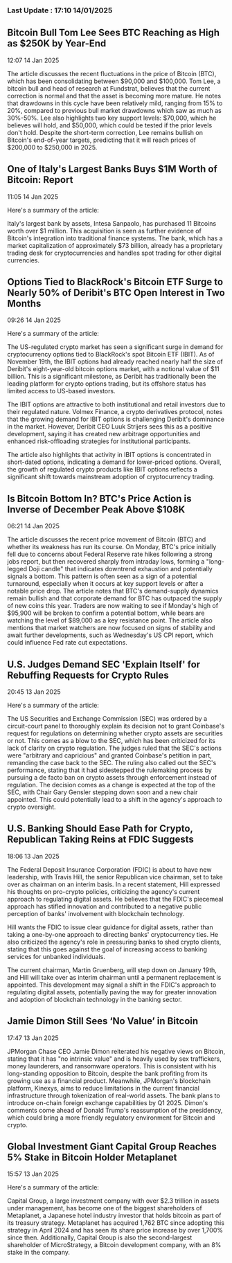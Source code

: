 
### Last Update : 17:10 14/01/2025

Bitcoin Bull Tom Lee Sees BTC Reaching as High as $250K by Year-End
-------------------------------------------------------------------

12:07 14 Jan 2025

The article discusses the recent fluctuations in the price of Bitcoin (BTC), which has been consolidating between $90,000 and $100,000. Tom Lee, a bitcoin bull and head of research at Fundstrat, believes that the current correction is normal and that the asset is becoming more mature. He notes that drawdowns in this cycle have been relatively mild, ranging from 15% to 20%, compared to previous bull market drawdowns which saw as much as 30%-50%. Lee also highlights two key support levels: $70,000, which he believes will hold, and $50,000, which could be tested if the prior levels don't hold. Despite the short-term correction, Lee remains bullish on Bitcoin's end-of-year targets, predicting that it will reach prices of $200,000 to $250,000 in 2025.

One of Italy's Largest Banks Buys $1M Worth of Bitcoin: Report
--------------------------------------------------------------

11:05 14 Jan 2025

Here's a summary of the article:

Italy's largest bank by assets, Intesa Sanpaolo, has purchased 11 Bitcoins worth over $1 million. This acquisition is seen as further evidence of Bitcoin's integration into traditional finance systems. The bank, which has a market capitalization of approximately $73 billion, already has a proprietary trading desk for cryptocurrencies and handles spot trading for other digital currencies.

Options Tied to BlackRock's Bitcoin ETF Surge to Nearly 50% of Deribit's BTC Open Interest in Two Months
--------------------------------------------------------------------------------------------------------

09:26 14 Jan 2025

Here's a summary of the article:

The US-regulated crypto market has seen a significant surge in demand for cryptocurrency options tied to BlackRock's spot Bitcoin ETF (IBIT). As of November 19th, the IBIT options had already reached nearly half the size of Deribit's eight-year-old bitcoin options market, with a notional value of $11 billion. This is a significant milestone, as Deribit has traditionally been the leading platform for crypto options trading, but its offshore status has limited access to US-based investors.

The IBIT options are attractive to both institutional and retail investors due to their regulated nature. Volmex Finance, a crypto derivatives protocol, notes that the growing demand for IBIT options is challenging Deribit's dominance in the market. However, Deribit CEO Luuk Strijers sees this as a positive development, saying it has created new arbitrage opportunities and enhanced risk-offloading strategies for institutional participants.

The article also highlights that activity in IBIT options is concentrated in short-dated options, indicating a demand for lower-priced options. Overall, the growth of regulated crypto products like IBIT options reflects a significant shift towards mainstream adoption of cryptocurrency trading.

Is Bitcoin Bottom In? BTC's Price Action is Inverse of December Peak Above $108K
--------------------------------------------------------------------------------

06:21 14 Jan 2025

The article discusses the recent price movement of Bitcoin (BTC) and whether its weakness has run its course. On Monday, BTC's price initially fell due to concerns about Federal Reserve rate hikes following a strong jobs report, but then recovered sharply from intraday lows, forming a "long-legged Doji candle" that indicates downtrend exhaustion and potentially signals a bottom. This pattern is often seen as a sign of a potential turnaround, especially when it occurs at key support levels or after a notable price drop. The article notes that BTC's demand-supply dynamics remain bullish and that corporate demand for BTC has outpaced the supply of new coins this year. Traders are now waiting to see if Monday's high of $95,900 will be broken to confirm a potential bottom, while bears are watching the level of $89,000 as a key resistance point. The article also mentions that market watchers are now focused on signs of stability and await further developments, such as Wednesday's US CPI report, which could influence Fed rate cut expectations.

U.S. Judges Demand SEC 'Explain Itself' for Rebuffing Requests for Crypto Rules
-------------------------------------------------------------------------------

20:45 13 Jan 2025

Here's a summary of the article:

The US Securities and Exchange Commission (SEC) was ordered by a circuit-court panel to thoroughly explain its decision not to grant Coinbase's request for regulations on determining whether crypto assets are securities or not. This comes as a blow to the SEC, which has been criticized for its lack of clarity on crypto regulation. The judges ruled that the SEC's actions were "arbitrary and capricious" and granted Coinbase's petition in part, remanding the case back to the SEC. The ruling also called out the SEC's performance, stating that it had sidestepped the rulemaking process by pursuing a de facto ban on crypto assets through enforcement instead of regulation. The decision comes as a change is expected at the top of the SEC, with Chair Gary Gensler stepping down soon and a new chair appointed. This could potentially lead to a shift in the agency's approach to crypto oversight.

U.S. Banking Should Ease Path for Crypto, Republican Taking Reins at FDIC Suggests
----------------------------------------------------------------------------------

18:06 13 Jan 2025

The Federal Deposit Insurance Corporation (FDIC) is about to have new leadership, with Travis Hill, the senior Republican vice chairman, set to take over as chairman on an interim basis. In a recent statement, Hill expressed his thoughts on pro-crypto policies, criticizing the agency's current approach to regulating digital assets. He believes that the FDIC's piecemeal approach has stifled innovation and contributed to a negative public perception of banks' involvement with blockchain technology.

Hill wants the FDIC to issue clear guidance for digital assets, rather than taking a one-by-one approach to directing banks' cryptocurrency ties. He also criticized the agency's role in pressuring banks to shed crypto clients, stating that this goes against the goal of increasing access to banking services for unbanked individuals.

The current chairman, Martin Gruenberg, will step down on January 19th, and Hill will take over as interim chairman until a permanent replacement is appointed. This development may signal a shift in the FDIC's approach to regulating digital assets, potentially paving the way for greater innovation and adoption of blockchain technology in the banking sector.

Jamie Dimon Still Sees ‘No Value’ in Bitcoin
--------------------------------------------

17:47 13 Jan 2025

JPMorgan Chase CEO Jamie Dimon reiterated his negative views on Bitcoin, stating that it has "no intrinsic value" and is heavily used by sex traffickers, money launderers, and ransomware operators. This is consistent with his long-standing opposition to Bitcoin, despite the bank profiting from its growing use as a financial product. Meanwhile, JPMorgan's blockchain platform, Kinexys, aims to reduce limitations in the current financial infrastructure through tokenization of real-world assets. The bank plans to introduce on-chain foreign exchange capabilities by Q1 2025. Dimon's comments come ahead of Donald Trump's reassumption of the presidency, which could bring a more friendly regulatory environment for Bitcoin and crypto.

Global Investment Giant Capital Group Reaches 5% Stake in Bitcoin Holder Metaplanet
-----------------------------------------------------------------------------------

15:57 13 Jan 2025

Here's a summary of the article:

Capital Group, a large investment company with over $2.3 trillion in assets under management, has become one of the biggest shareholders of Metaplanet, a Japanese hotel industry investor that holds bitcoin as part of its treasury strategy. Metaplanet has acquired 1,762 BTC since adopting this strategy in April 2024 and has seen its share price increase by over 1,700% since then. Additionally, Capital Group is also the second-largest shareholder of MicroStrategy, a Bitcoin development company, with an 8% stake in the company.

